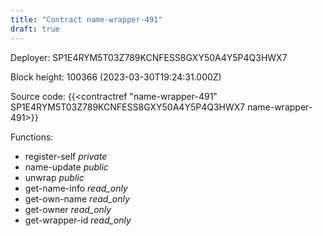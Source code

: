 ```yaml
---
title: "Contract name-wrapper-491"
draft: true
---
```

Deployer: SP1E4RYM5T03Z789KCNFESS8GXY50A4Y5P4Q3HWX7


 



Block height: 100366 (2023-03-30T19:24:31.000Z)

Source code: {{<contractref "name-wrapper-491" SP1E4RYM5T03Z789KCNFESS8GXY50A4Y5P4Q3HWX7 name-wrapper-491>}}

Functions:

* register-self _private_
* name-update _public_
* unwrap _public_
* get-name-info _read_only_
* get-own-name _read_only_
* get-owner _read_only_
* get-wrapper-id _read_only_
